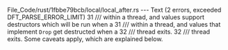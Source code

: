 File_Code/rust/1fbbe79bcb/local/local_after.rs --- Text (2 errors, exceeded DFT_PARSE_ERROR_LIMIT)
31 /// within a thread, and values support destructors which will be run when a                                                                              31 /// within a thread, and values that implement `Drop` get destructed when a
32 /// thread exits.                                                                                                                                         32 /// thread exits. Some caveats apply, which are explained below.


